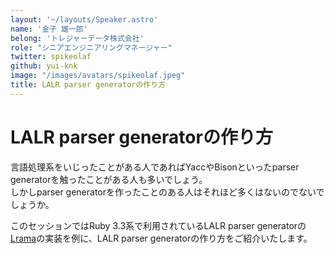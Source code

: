 ```yaml
---
layout: '~/layouts/Speaker.astro'
name: '金子 雄一郎'
belong: 'トレジャーデータ株式会社'
role: "シニアエンジニアリングマネージャー"
twitter: spikeolaf
github: yui-knk
image: "/images/avatars/spikeolaf.jpeg"
title: LALR parser generatorの作り方
---
```


# LALR parser generatorの作り方

言語処理系をいじったことがある人であればYaccやBisonといったparser generatorを触ったことがある人も多いでしょう。  
しかしparser generatorを作ったことのある人はそれほど多くはないのでないでしょうか。

このセッションではRuby 3.3系で利用されているLALR parser generatorの<a href="https://github.com/ruby/lrama">Lrama</a>の実装を例に、LALR parser generatorの作り方をご紹介いたします。
